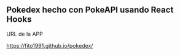 ## Pokedex hecho con PokeAPI usando React Hooks

URL de la APP

https://fito1991.github.io/pokedex/
